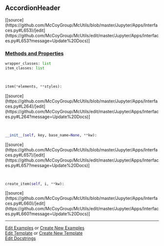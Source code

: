 ## <a id="McUtils.Jupyter.Apps.Interfaces.AccordionHeader">AccordionHeader</a> 
<div class="docs-source-link" markdown="1">
[[source](https://github.com/McCoyGroup/McUtils/blob/master/Jupyter/Apps/Interfaces.py#L653)/[edit](https://github.com/McCoyGroup/McUtils/edit/master/Jupyter/Apps/Interfaces.py#L653?message=Update%20Docs)]
</div>



<div class="collapsible-section">
 <div class="collapsible-section collapsible-section-header" markdown="1">
 
### <a class="collapse-link" data-toggle="collapse" href="#methods">Methods and Properties</a> <a class="float-right" data-toggle="collapse" href="#methods"><i class="fa fa-chevron-down"></i></a>

 </div>
 <div class="collapsible-section collapsible-section-body collapse" id="methods" markdown="1">

```python
wrapper_classes: list
item_classes: list
```
<a id="McUtils.Jupyter.JHTML.JHTML.JHTML.Button" class="docs-object-method">&nbsp;</a> 
```python
item(*elements, **styles): 
```
<div class="docs-source-link" markdown="1">
[[source](https://github.com/McCoyGroup/McUtils/blob/master/Jupyter/Apps/Interfaces.py#L264)/[edit](https://github.com/McCoyGroup/McUtils/edit/master/Jupyter/Apps/Interfaces.py#L264?message=Update%20Docs)]
</div>

<a id="McUtils.Jupyter.Apps.Interfaces.AccordionHeader.__init__" class="docs-object-method">&nbsp;</a> 
```python
__init__(self, key, base_name=None, **kw): 
```
<div class="docs-source-link" markdown="1">
[[source](https://github.com/McCoyGroup/McUtils/blob/master/Jupyter/Apps/Interfaces.py#L657)/[edit](https://github.com/McCoyGroup/McUtils/edit/master/Jupyter/Apps/Interfaces.py#L657?message=Update%20Docs)]
</div>

<a id="McUtils.Jupyter.Apps.Interfaces.AccordionHeader.create_item" class="docs-object-method">&nbsp;</a> 
```python
create_item(self, i, **kw): 
```
<div class="docs-source-link" markdown="1">
[[source](https://github.com/McCoyGroup/McUtils/blob/master/Jupyter/Apps/Interfaces.py#L660)/[edit](https://github.com/McCoyGroup/McUtils/edit/master/Jupyter/Apps/Interfaces.py#L660?message=Update%20Docs)]
</div>

 </div>
</div>




___

[Edit Examples](https://github.com/McCoyGroup/McUtils/edit/gh-pages/ci/examples/McUtils/Jupyter/Apps/Interfaces/AccordionHeader.md) or 
[Create New Examples](https://github.com/McCoyGroup/McUtils/new/gh-pages/?filename=ci/examples/McUtils/Jupyter/Apps/Interfaces/AccordionHeader.md) <br/>
[Edit Template](https://github.com/McCoyGroup/McUtils/edit/gh-pages/ci/docs/McUtils/Jupyter/Apps/Interfaces/AccordionHeader.md) or 
[Create New Template](https://github.com/McCoyGroup/McUtils/new/gh-pages/?filename=ci/docs/templates/McUtils/Jupyter/Apps/Interfaces/AccordionHeader.md) <br/>
[Edit Docstrings](https://github.com/McCoyGroup/McUtils/edit/master/Jupyter/Apps/Interfaces.py#L653?message=Update%20Docs)